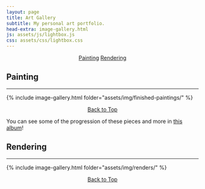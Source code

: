 ```yaml
---
layout: page
title: Art Gallery
subtitle: My personal art portfolio.
head-extra: image-gallery.html
js: assets/js/lightbox.js
css: assets/css/lightbox.css
---
```


<p style="text-align: center;">
    <a href="#painting" class="button hvr-shutter-out-horizontal">Painting</a>
    <a href="#rendering" class="button hvr-shutter-out-horizontal">Rendering</a>
</p>

## Painting

----

{% include image-gallery.html folder="assets/img/finished-paintings/" %}

<p style="text-align: center;">
    <a href="#top" class="button hvr-shutter-out-horizontal">Back to Top</a>
</p>

You can see some of the progression of these pieces and more in [this album](https://photos.app.goo.gl/2S6toWiMAuLT1Lkr5)!

## Rendering

----

{% include image-gallery.html folder="assets/img/renders/" %}

<p style="text-align: center;">
    <a href="#top" class="button hvr-shutter-out-horizontal">Back to Top</a>
</p>

